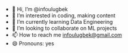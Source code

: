 - 👋 Hi, I’m @infoulugbek
- 👀 I’m interested in coding, making content
- 🌱 I’m currently learning Data Engineering
- 💞️ I’m looking to collaborate on ML projects
- 📫 How to reach me infoulugbek@gmail.com
- 😄 Pronouns: yes


<!---
infoulugbek/infoulugbek is a ✨ special ✨ repository because its `README.md` (this file) appears on your GitHub profile.
You can click the Preview link to take a look at your changes.
--->
